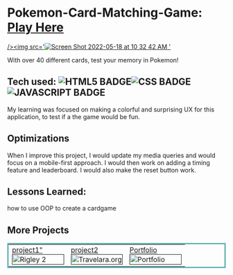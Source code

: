 # Pokemon-Card-Matching-Game: <a href="" target="_blank">Play Here</a>
<a href="" target="_blank">/><img src='![Screen Shot 2022-05-18 at 10 32 42 AM](https://user-images.githubusercontent.com/47010869/169069190-a7ab8241-dd23-4f15-b78a-e63c108ecce3.png)
'</a>


With over 40 different cards, test your memory in Pokemon!

## Tech used: ![HTML5 BADGE](https://img.shields.io/static/v1?label=|&message=HTML5&color=23555f&style=plastic&logo=html5)![CSS BADGE](https://img.shields.io/static/v1?label=|&message=CSS3&color=285f65&style=plastic&logo=css3)![JAVASCRIPT BADGE](https://img.shields.io/static/v1?label=|&message=JAVASCRIPT&color=3c7f5d&style=plastic&logo=javascript)

My learning was focused on making a colorful and surprising UX for this application, to test if a the game would be fun.

## Optimizations
When I improve this project, I would update my media queries and would focus on a mobile-first approach. I would then work on adding a timing feature and leaderboard. I would also make the reset button work. 

## Lessons Learned:

how to use OOP to create a cardgame





## More Projects



<table bordercolor="#66b2b2">
  
  <tr>
    <td width="33.3%" valign="top">
<a target="_blank" href="">project1"</a>
        <br />
      <a target="_blank" href="">
            <img src="" width="100%"  alt="Rigley 2"/>
        </a>
    </td>
    <td width="33.3%" valign="top">
<a target="_blank" href="">project2</a>
      <br />
        <a target="_blank" href="">
          <img src="" width="100%" alt="Travelara.org"/>
        </a>
    </td>
    <td width="33.3%" valign="top">
<a target="_blank" href="">Portfolio</a>
        <br />
        <a target="_blank" href="">
          <img src="" width="100%" alt="Portfolio"/>
        </a>
    </td>
  </tr>
</table>
